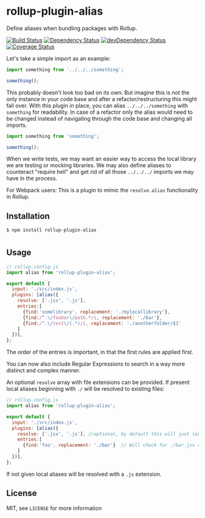 # rollup-plugin-alias
Define aliases when bundling packages with Rollup.

[![Build Status](https://travis-ci.org/rollup/rollup-plugin-alias.svg?branch=master)](https://travis-ci.org/rollup/rollup-plugin-alias) [![Dependency Status](https://david-dm.org/frostney/rollup-plugin-alias.svg)](https://david-dm.org/frostney/rollup-plugin-alias) [![devDependency Status](https://david-dm.org/frostney/rollup-plugin-alias/dev-status.svg)](https://david-dm.org/frostney/rollup-plugin-alias#info=devDependencies) [![Coverage Status](https://coveralls.io/repos/github/frostney/rollup-plugin-alias/badge.svg?branch=master)](https://coveralls.io/github/frostney/rollup-plugin-alias?branch=master)

Let's take a simple import as an example:

```javascript
import something from '../../../something';

something();
```

This probably doesn't look too bad on its own. But imagine this is not the only instance in your code base and after a refactor/restructuring this might fall over. With this plugin in place, you can alias `../../../something` with `something` for readability. In case of a refactor only the alias would need to be changed instead of navigating through the code base and changing all imports.

```javascript
import something from 'something';

something();
```

When we write tests, we may want an easier way to access the local library we are testing or mocking libraries. We may also define aliases to counteract "require hell" and get rid of all those `../../../` imports we may have in the process.

For Webpack users: This is a plugin to mimic the `resolve.alias` functionality in Rollup.

## Installation
```
$ npm install rollup-plugin-alias
```
#
## Usage
```javascript
// rollup.config.js
import alias from 'rollup-plugin-alias';

export default {
  input: './src/index.js',
  plugins: [alias({
    resolve: ['.jsx', '.js'],
    entries:[
      {find:'somelibrary', replacement: './mylocallibrary'},
      {find:/^.\/foobar\/path.*/i, replacement: './bar'},
      {find:/^.\/test\/(.*)/i, replacement: './anotherfolder/$1'
    ]
  })],
};
```
The order of the entries is important, in that the first rules are applied first.

You can now also include Regular Expressions to search in a way more distinct and complex manner.

An optional `resolve` array with file extensions can be provided.
If present local aliases beginning with `./` will be resolved to existing files:

```javascript
// rollup.config.js
import alias from 'rollup-plugin-alias';

export default {
  input: './src/index.js',
  plugins: [alias({
    resolve: ['.jsx', '.js'], //optional, by default this will just look for .js files
    entries:[
      {find:'foo', replacement: './bar'}  // Will check for ./bar.jsx and ./bar.js
    ]
  })],
};
```
If not given local aliases will be resolved with a `.js` extension.

## License
MIT, see `LICENSE` for more information
